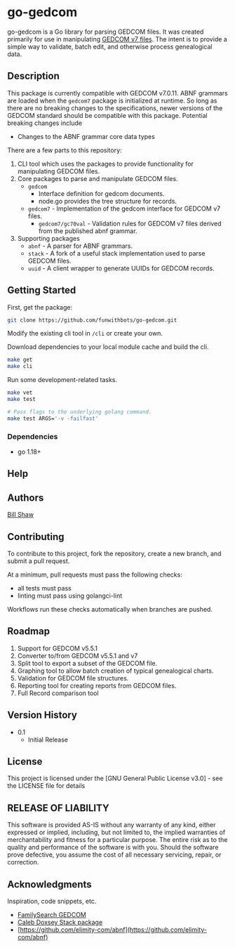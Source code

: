 # go-gedcom

go-gedcom is a Go library for parsing GEDCOM files. It was created primarily for use in manipulating 
[GEDCOM v7 files](https://www.familysearch.org/developers/docs/guides/gedcom7_0). The intent is to provide a
simple way to validate, batch edit, and otherwise process genealogical data.

## Description

This package is currently compatible with GEDCOM v7.0.11. ABNF grammars are loaded when the `gedcom7` 
package is initialized at runtime. So long as there are no breaking changes to the specifications, newer
versions of the GEDCOM standard should be compatible with this package. Potential breaking changes include

* Changes to the ABNF grammar core data types

There are a few parts to this repository:

1. CLI tool which uses the packages to provide functionality for manipulating GEDCOM files.
2. Core packages to parse and manipulate GEDCOM files.
   - `gedcom` 
     - Interface definition for gedcom documents.
     - node.go provides the tree structure for records.
   - `gedcom7` - Implementation of the gedcom interface for GEDCOM v7 files.
     - `gedcom7/gc70val` - Validation rules for GEDCOM v7 files derived from the published abnf grammar.
3. Supporting packages
    - `abnf` - A parser for ABNF grammars.
    - `stack` - A fork of a useful stack implementation used to parse GEDCOM files.
    - `uuid` - A client wrapper to generate UUIDs for GEDCOM records.

## Getting Started

First, get the package:

```bash
git clone https://github.com/funwithbots/go-gedcom.git
```

Modify the existing cli tool in `/cli` or create your own.

Download dependencies to your local module cache and build the cli.
```bash
make get
make cli
```

Run some development-related tasks.
```bash
make vet
make test

# Pass flags to the underlying golang command.
make test ARGS='-v -failfast'
```

### Dependencies

* go 1.18+

## Help

## Authors

[Bill Shaw](https://github.com/funwithbots)

## Contributing

To contribute to this project, fork the repository, create a new branch, and submit a pull request.

At a minimum, pull requests must pass the following checks:
- all tests must pass
- linting must pass using golangci-lint

Workflows run these checks automatically when branches are pushed.

## Roadmap

1. Support for GEDCOM v5.5.1
2. Converter to/from GEDCOM v5.5.1 and v7
3. Split tool to export a subset of the GEDCOM file.
4. Graphing tool to allow batch creation of typical genealogical charts.
5. Validation for GEDCOM file structures.
6. Reporting tool for creating reports from GEDCOM files.
7. Full Record comparison tool

## Version History

* 0.1
    * Initial Release

## License

This project is licensed under the [GNU General Public License v3.0] - see the LICENSE file for details

## RELEASE OF LIABILITY

This software is provided AS-IS without any warranty of any kind, either expressed or implied, including, but not limited to, the implied warranties of merchantability and fitness for a particular purpose. The entire risk as to the quality and performance of the software is with you. Should the software prove defective, you assume the cost of all necessary servicing, repair, or correction.

## Acknowledgments

Inspiration, code snippets, etc.
* [FamilySearch GEDCOM](https://github.com/FamilySearch/GEDCOM)
* [Caleb Doxsey Stack package](https://github.com/golang-collections/collections)
* [https://github.com/elimity-com/abnf](https://github.com/elimity-com/abnf)
